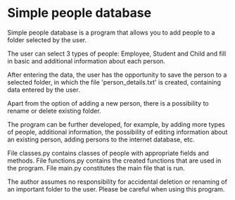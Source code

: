 # Simple people database

Simple people database is a program that allows you to add people to a 
folder selected by the user.

The user can select 3 types of people: Employee, Student and Child
and fill in basic and additional information about each person.

After entering the data, the user has the opportunity to save the person to a selected
folder, in which the file 'person_details.txt' is created, containing data entered by the user.

Apart from the option of adding a new person, there is a possibility to rename or delete
existing folder.

The program can be further developed, for example, by adding more types of people, 
additional information, the possibility of editing information about an existing person, adding
persons to the internet database, etc.

File classes.py contains classes of people with appropriate fields and methods.
File functions.py contains the created functions that are used in the program.
File main.py constitutes the main file that is run.

The author assumes no responsibility for accidental deletion or renaming of
an important folder to the user. Please be careful when using this program. 
